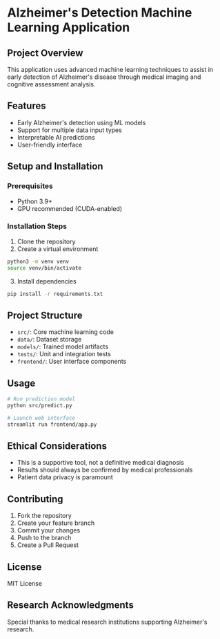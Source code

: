 # Alzheimer's Detection Machine Learning Application

## Project Overview
This application uses advanced machine learning techniques to assist in early detection of Alzheimer's disease through medical imaging and cognitive assessment analysis.

## Features
- Early Alzheimer's detection using ML models
- Support for multiple data input types
- Interpretable AI predictions
- User-friendly interface

## Setup and Installation

### Prerequisites
- Python 3.9+
- GPU recommended (CUDA-enabled)

### Installation Steps
1. Clone the repository
2. Create a virtual environment
```bash
python3 -m venv venv
source venv/bin/activate
```

3. Install dependencies
```bash
pip install -r requirements.txt
```

## Project Structure
- `src/`: Core machine learning code
- `data/`: Dataset storage
- `models/`: Trained model artifacts
- `tests/`: Unit and integration tests
- `frontend/`: User interface components

## Usage
```bash
# Run prediction model
python src/predict.py

# Launch web interface
streamlit run frontend/app.py
```

## Ethical Considerations
- This is a supportive tool, not a definitive medical diagnosis
- Results should always be confirmed by medical professionals
- Patient data privacy is paramount

## Contributing
1. Fork the repository
2. Create your feature branch
3. Commit your changes
4. Push to the branch
5. Create a Pull Request

## License
MIT License

## Research Acknowledgments
Special thanks to medical research institutions supporting Alzheimer's research.
